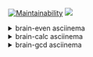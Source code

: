 [![Maintainability](https://api.codeclimate.com/v1/badges/a99a88d28ad37a79dbf6/maintainability)](https://codeclimate.com/github/dpetruk/backend-project-lvl1)
![](https://github.com/dpetruk/backend-project-lvl1/workflows/Node.js%20CI/badge.svg)

<details>
  <summary>brain-even asciinema</summary>

  [![asciicast](https://asciinema.org/a/322327.svg)](https://asciinema.org/a/322327)
</details>

<details>
  <summary>brain-calc asciinema</summary>

  [![asciicast](https://asciinema.org/a/322328.svg)](https://asciinema.org/a/322328)
</details>

<details>
  <summary>brain-gcd asciinema</summary>

  [![asciicast](https://asciinema.org/a/322348.svg)](https://asciinema.org/a/322348)
</details>